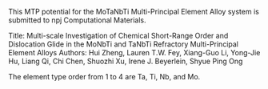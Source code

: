 This MTP potential for the MoTaNbTi Multi-Principal Element Alloy system is submitted to npj Computational Materials.

Title: Multi-scale Investigation of Chemical Short-Range Order and Dislocation Glide in the  MoNbTi and TaNbTi Refractory Multi-Principal Element Alloys
Authors: Hui Zheng, Lauren T.W. Fey, Xiang-Guo Li, Yong-Jie Hu, Liang Qi, Chi Chen, Shuozhi Xu, Irene J. Beyerlein,  Shyue Ping Ong

The element type order from 1 to 4 are Ta, Ti, Nb, and Mo.
